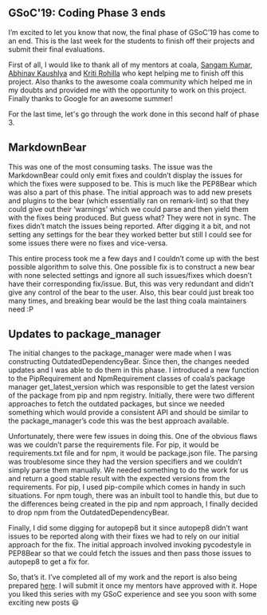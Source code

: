 ## GSoC'19: Coding Phase 3 ends

I’m excited to let you know that now, the final phase of GSoC’19 has come to an end. This is the last week for the students to finish off their projects and submit their final evaluations.

First of all, I would like to thank all of my mentors at coala, [Sangam Kumar](https://github.com/sangamcse), [Abhinav Kaushlya](https://github.com/abhishalya) and [Kriti Rohilla](https://github.com/kriti21) who kept helping me to finish off this project. Also thanks to the awesome coala community which helped me in my doubts and provided me with the opportunity to work on this project. Finally thanks to Google for an awesome summer!

For the last time, let's go through the work done in this second half of phase 3.

## MarkdownBear

This was one of the most consuming tasks. The issue was the MarkdownBear could only emit fixes and couldn’t display the issues for which the fixes were supposed to be. This is much like the PEP8Bear which was also a part of this phase. The initial approach was to add new presets and plugins to the bear (which essentially ran on remark-lint) so that they could give out their ‘warnings’ which we could parse and then yield them with the fixes being produced. But guess what? They were not in sync. The fixes didn’t match the issues being reported. After digging it a bit, and not setting any settings for the bear they worked better but still I could see for some issues there were no fixes and vice-versa.

This entire process took me a few days and I couldn’t come up with the best possible algorithm to solve this. One possible fix is to construct a new bear with none selected settings and ignore all such issues/fixes which doesn’t have their corresponding fix/issue. But, this was very redundant and didn’t give any control of the bear to the user. Also, this bear could just break too many times, and breaking bear would be the last thing coala maintainers need :P

## Updates to package_manager

The initial changes to the package_manager were made when I was constructing OutdatedDependencyBear. Since then, the changes needed updates and I was able to do them in this phase. I introduced a new function to the PipRequirement and NpmRequirement classes of coala’s package manager get_latest_version which was responsible to get the latest version of the package from pip and npm registry. Initially, there were two different approaches to fetch the outdated packages, but since we needed something which would provide a consistent API and should be similar to the package_manager’s code this was the best approach available.

Unfortunately, there were few issues in doing this. One of the obvious flaws was we couldn’t parse the requirements file. For pip, it would be requirements.txt file and for npm, it would be package.json file. The parsing was troublesome since they had the version specifiers and we couldn’t simply parse them manually. We needed something to do the work for us and return a good stable result with the expected versions from the requirements. For pip, I used pip-compile which comes in handy in such situations. For npm tough, there was an inbuilt tool to handle this, but due to the differences being created in the pip and npm approach, I finally decided to drop npm from the OutdatedDependencyBear.

Finally, I did some digging for autopep8 but it since autopep8 didn’t want issues to be reported along with their fixes we had to rely on our initial approach for the fix. The initial approach involved invoking pycodestyle in PEP8Bear so that we could fetch the issues and then pass those issues to autopep8 to get a fix for.

So, that’s it. I’ve completed all of my work and the report is also being prepared [here](https://bkhanale.github.io/GSoCReport). I will submit it once my mentors have approved with it. Hope you liked this series with my GSoC experience and see you soon with some exciting new posts 😃